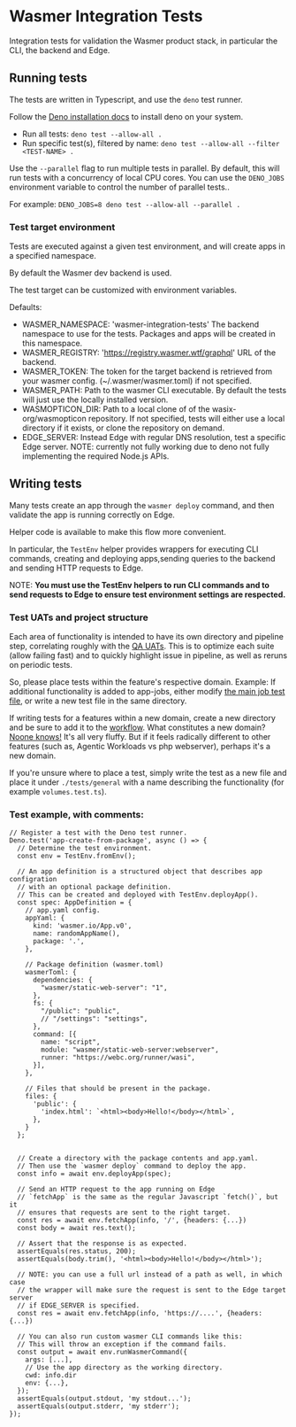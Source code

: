 # Wasmer Integration Tests

Integration tests for validation the Wasmer product stack, in particular the
CLI, the backend and Edge.

## Running tests

The tests are written in Typescript, and use the `deno` test runner.

Follow the
[Deno installation docs](https://docs.deno.com/runtime/fundamentals/installation/)
to install deno on your system.

- Run all tests: `deno test --allow-all .`
- Run specific test(s), filtered by name:
  `deno test --allow-all --filter <TEST-NAME> .`

Use the `--parallel` flag to run multiple tests in parallel. By default, this
will run tests with a concurrency of local CPU cores. You can use the
`DENO_JOBS` environment variable to control the number of parallel tests..

For example: `DENO_JOBS=8 deno test --allow-all --parallel .`

### Test target environment

Tests are executed against a given test environment, and will create apps in a
specified namespace.

By default the Wasmer dev backend is used.

The test target can be customized with environment variables.

Defaults:

- WASMER_NAMESPACE: 'wasmer-integration-tests' The backend namespace to use for
  the tests. Packages and apps will be created in this namespace.
- WASMER_REGISTRY: 'https://registry.wasmer.wtf/graphql' URL of the backend.
- WASMER_TOKEN: <null> The token for the target backend is retrieved from your
  wasmer config. (~/.wasmer/wasmer.toml) if not specified.
- WASMER_PATH: <null> Path to the wasmer CLI executable. By default the tests
  will just use the locally installed version.
- WASMOPTICON_DIR: <null> Path to a local clone of of the wasix-org/wasmopticon
  repository. If not specified, tests will either use a local directory if it
  exists, or clone the repository on demand.
- EDGE_SERVER: <null> Instead Edge with regular DNS resolution, test a specific
  Edge server. NOTE: currently not fully working due to deno not fully
  implementing the required Node.js APIs.

## Writing tests

Many tests create an app through the `wasmer deploy` command, and then validate
the app is running correctly on Edge.

Helper code is available to make this flow more convenient.

In particular, the `TestEnv` helper provides wrappers for executing CLI
commands, creating and deploying apps,sending queries to the backend and sending
HTTP requests to Edge.

NOTE: **You must use the TestEnv helpers to run CLI commands and to send
requests to Edge to ensure test environment settings are respected.**

### Test UATs and project structure

Each area of functionality is intended to have its own directory and pipeline
step, correlating roughly with the
[QA UATs](https://linear.app/wasmer/settings/teams/QA/templates). This is to
optimize each suite (allow failing fast) and to quickly highlight issue in
pipeline, as well as reruns on periodic tests.

So, please place tests within the feature's respective domain. Example: If
additional functionality is added to app-jobs, either modify
[the main job test file](./tests/job/job.test.ts), or write a new test file in
the same directory.

If writing tests for a features within a new domain, create a new directory and
be sure to add it to the
[workflow](./.github/workflows/integration-test-workflow.yaml). What constitutes
a new domain?
[Noone knows!](https://redis.io/glossary/domain-driven-design-ddd/#:~:text=At%20its%20core%2C%20DDD%20is,within%20which%20the%20software%20operates.)
It's all very fluffy. But if it feels radically different to other features
(such as, Agentic Workloads vs php webserver), perhaps it's a new domain.

If you're unsure where to place a test, simply write the test as a new file and place it under `./tests/general` with a name describing the functionality (for example `volumes.test.ts`).

### Test example, with comments:

```
// Register a test with the Deno test runner.
Deno.test('app-create-from-package', async () => {
  // Determine the test environment.
  const env = TestEnv.fromEnv();

  // An app definition is a structured object that describes app configration
  // with an optional package definition.
  // This can be created and deployed with TestEnv.deployApp().
  const spec: AppDefinition = {
    // app.yaml config.
    appYaml: {
      kind: 'wasmer.io/App.v0',
      name: randomAppName(),
      package: '.',
    },

    // Package definition (wasmer.toml)
    wasmerToml: {
      dependencies: {
        "wasmer/static-web-server": "1",
      },
      fs: {
        "/public": "public",
        // "/settings": "settings",
      },
      command: [{
        name: "script",
        module: "wasmer/static-web-server:webserver",
        runner: "https://webc.org/runner/wasi",
      }],
    },

    // Files that should be present in the package.
    files: {
      'public': {
        'index.html': `<html><body>Hello!</body></html>`,
      },
    }
  };


  // Create a directory with the package contents and app.yaml.
  // Then use the `wasmer deploy` command to deploy the app.
  const info = await env.deployApp(spec);

  // Send an HTTP request to the app running on Edge
  // `fetchApp` is the same as the regular Javascript `fetch()`, but it
  // ensures that requests are sent to the right target.
  const res = await env.fetchApp(info, '/', {headers: {...})
  const body = await res.text();

  // Assert that the response is as expected.
  assertEquals(res.status, 200);
  assertEquals(body.trim(), '<html><body>Hello!</body></html>');

  // NOTE: you can use a full url instead of a path as well, in which case
  // the wrapper will make sure the request is sent to the Edge target server
  // if EDGE_SERVER is specified.
  const res = await env.fetchApp(info, 'https://....', {headers: {...})

  // You can also run custom wasmer CLI commands like this:
  // This will throw an exception if the command fails.
  const output = await env.runWasmerCommand({
    args: [...],
    // Use the app directory as the working directory.
    cwd: info.dir
    env: {...},
  });
  assertEquals(output.stdout, 'my stdout...');
  assertEquals(output.stderr, 'my stderr');
});
```
